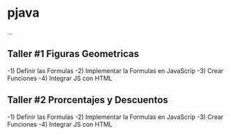 # pjava

...

## Taller #1 Figuras Geometricas

-1) Definir las Formulas
-2) Implementar la Formulas en JavaScrip
-3) Crear  Funciones
-4) Integrar JS con HTML

## Taller #2 Prorcentajes y Descuentos

-1) Definir las Formulas
-2) Implementar la Formulas en JavaScrip
-3) Crear  Funciones
-4) Integrar JS con HTML
